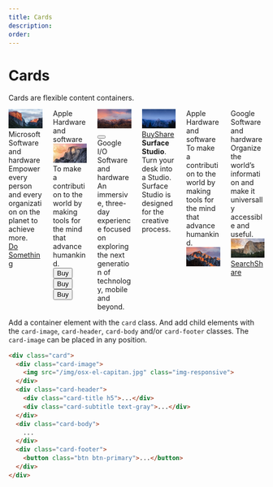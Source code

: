 ```yaml
---
title: Cards
description: 
order: 
---
```


# Cards

Cards are flexible content containers.

<div class="vp-raw docs-demo columns">
  <div class="column col-6 col-xs-12">
    <div class="card">
      <div class="card-image"><img class="img-responsive" src="/img/osx-el-capitan.jpg" alt="OS X El Capitan"></div>
      <div class="card-header">
        <div class="card-title h5">Microsoft</div>
        <div class="card-subtitle text-gray">Software and hardware</div>
      </div>
      <div class="card-body">Empower every person and every organization on the planet to achieve more.</div>
      <div class="card-footer"><a class="btn btn-primary" href="#cards">Do Something</a></div>
    </div>
  </div>
  <div class="column col-6 col-xs-12">
    <div class="card">
      <div class="card-header">
        <div class="card-title h5">Apple</div>
        <div class="card-subtitle text-gray">Hardware and software</div>
      </div>
      <div class="card-image"><img class="img-responsive" src="/img/osx-yosemite.jpg" alt="OS X Yosemite"></div>
      <div class="card-body">To make a contribution to the world by making tools for the mind that advance humankind.</div>
      <div class="card-footer">
        <div class="btn-group btn-group-block">
          <button class="btn btn-primary">Buy</button>
          <button class="btn">Buy</button>
          <button class="btn">Buy</button>
        </div>
      </div>
    </div>
  </div>
  <div class="column col-6 col-xs-12">
    <div class="card">
      <div class="card-image"><img class="img-responsive" src="/img/macos-sierra-2.jpg" alt="macOS Sierra"></div>
      <div class="card-header">
        <button class="btn btn-primary float-right"><i class="icon icon-plus"></i></button>
        <div class="card-title h5">Google I/O</div>
        <div class="card-subtitle text-gray">Software and hardware</div>
      </div>
      <div class="card-body">An immersive, three-day experience focused on exploring the next generation of technology, mobile and beyond.</div>
    </div>
  </div>
  <div class="column col-6 col-xs-12">
    <div class="card">
      <div class="card-image"><img class="img-responsive" src="/img/osx-el-capitan-2.jpg" alt="OS X El Capitan"></div>
      <div class="card-footer"><a class="btn btn-primary" href="#cards">Buy</a><a class="btn btn-link" href="#cards">Share</a></div>
      <div class="card-body"><strong>Surface Studio</strong>. Turn your desk into a Studio. Surface Studio is designed for the creative process.</div>
    </div>
  </div>
  <div class="column col-6 col-xs-12">
    <div class="card">
      <div class="card-header">
        <div class="card-title h5">Apple</div>
        <div class="card-subtitle text-gray">Hardware and software</div>
      </div>
      <div class="card-body">To make a contribution to the world by making tools for the mind that advance humankind.</div>
      <div class="card-image"><img class="img-responsive" src="/img/macos-sierra.jpg" alt="macOS Sierra"></div>
    </div>
  </div>
  <div class="column col-6 col-xs-12">
    <div class="card">
      <div class="card-header">
        <div class="card-title h5">Google</div>
        <div class="card-subtitle text-gray">Software and hardware</div>
      </div>
      <div class="card-body">Organize the world’s information and make it universally accessible and useful.</div>
      <div class="card-image"><img class="img-responsive" src="/img/osx-yosemite-2.jpg" alt="OS X Yosemite"></div>
      <div class="card-footer"><a class="btn btn-primary" href="#cards">Search</a><a class="btn btn-link" href="#cards">Share</a></div>
    </div>
  </div>
</div>

Add a container element with the `card` class. And add child elements with the `card-image`, `card-header`, `card-body` and/or `card-footer` classes. The `card-image` can be placed in any position.

```html
<div class="card">
  <div class="card-image">
    <img src="/img/osx-el-capitan.jpg" class="img-responsive">
  </div>
  <div class="card-header">
    <div class="card-title h5">...</div>
    <div class="card-subtitle text-gray">...</div>
  </div>
  <div class="card-body">
    ...
  </div>
  <div class="card-footer">
    <button class="btn btn-primary">...</button>
  </div>
</div>
```
